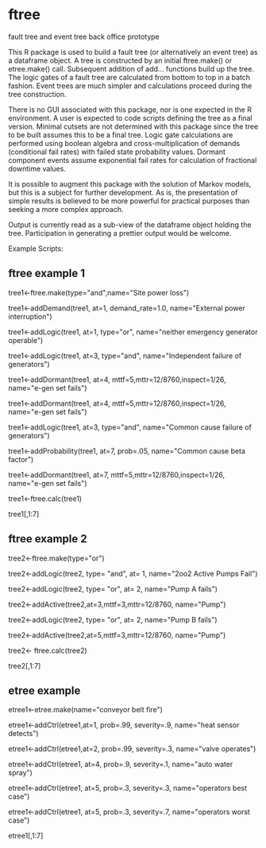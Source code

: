 # ftree
fault tree and event tree back office prototype

This R package is used to build a fault tree (or alternatively an event tree) as a dataframe object. 
A tree is constructed by an initial ftree.make() or etree.make() call.  Subsequent addition of 
add... functions build up the tree.  The logic gates of a fault tree are calculated from bottom to top
in a batch fashion.  Event trees are much simpler and calculations proceed during the tree construction.

There is no GUI associated with this package, nor is one expected in the R environment. A user is expected
to code scripts defining the tree as a final version. Minimal cutsets are not determined with this package
since the tree to be built assumes this to be a final tree. Logic gate calculations are performed using boolean
algebra and cross-multiplication of demands (conditional fail rates) with failed state probability values. 
Dormant component events assume exponential fail rates for calculation of fractional downtime values.

It is possible to augment this package with the solution of Markov models, but this is a subject for
further development. As is, the presentation of simple results is believed to be more powerful for practical
purposes than seeking a more complex approach.

Output is currently read as a sub-view of the dataframe object holding the tree.  Participation in 
generating a prettier output would be welcome.

Example Scripts:

## ftree example 1
tree1<-ftree.make(type="and",name="Site power loss")

tree1<-addDemand(tree1, at=1, demand_rate=1.0, name="External power interruption")

tree1<-addLogic(tree1, at=1, type="or", name="neither emergency generator operable")

tree1<-addLogic(tree1, at=3, type="and", name="Independent failure of generators")

tree1<-addDormant(tree1, at=4, mttf=5,mttr=12/8760,inspect=1/26, name="e-gen set fails")

tree1<-addDormant(tree1, at=4, mttf=5,mttr=12/8760,inspect=1/26, name="e-gen set fails")

tree1<-addLogic(tree1, at=3, type="and", name="Common cause failure of generators")

tree1<-addProbability(tree1, at=7, prob=.05, name="Common cause beta factor")

tree1<-addDormant(tree1, at=7, mttf=5,mttr=12/8760,inspect=1/26, name="e-gen set fails")

tree1<-ftree.calc(tree1)

tree1[,1:7]

## ftree example 2
tree2<-ftree.make(type="or")

tree2<-addLogic(tree2, type= "and", at= 1, name="2oo2 Active Pumps Fail")

tree2<-addLogic(tree2, type= "or", at= 2, name="Pump A fails")

tree2<-addActive(tree2,at=3,mttf=3,mttr=12/8760, name="Pump")

tree2<-addLogic(tree2, type= "or", at= 2, name="Pump B fails")

tree2<-addActive(tree2,at=5,mttf=3,mttr=12/8760, name="Pump")

tree2<- ftree.calc(tree2)

tree2[,1:7]

## etree example


etree1<-etree.make(name="conveyor belt fire")

etree1<-addCtrl(etree1,at=1, prob=.99, severity=.9, name="heat sensor detects")

etree1<-addCtrl(etree1,at=2, prob=.99, severity=.3, name="valve operates")

etree1<-addCtrl(etree1, at=4, prob=.9, severity=.1, name="auto water spray")

etree1<-addCtrl(etree1, at=5, prob=.3, severity=.3, name="operators best case")

etree1<-addCtrl(etree1, at=5, prob=.3, severity=.7, name="operators worst case")

etree1[,1:7]
